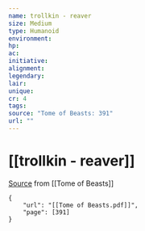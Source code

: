 ```yaml
---
name: trollkin - reaver
size: Medium
type: Humanoid
environment: 
hp: 
ac: 
initiative: 
alignment: 
legendary: 
lair: 
unique: 
cr: 4
tags: 
source: "Tome of Beasts: 391"
url: ""
---
```

# [[trollkin - reaver]]

[Source](zotero://open-pdf/library/items/ULEQWHJM?page=391) from [[Tome of Beasts]]

```pdf
{
	"url": "[[Tome of Beasts.pdf]]",
	"page": [391]
}
```

